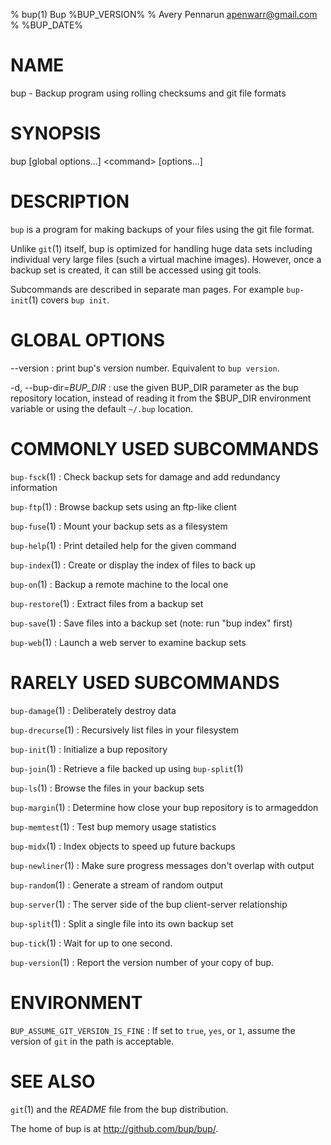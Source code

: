 % bup(1) Bup %BUP_VERSION%
% Avery Pennarun <apenwarr@gmail.com>
% %BUP_DATE%

# NAME

bup - Backup program using rolling checksums and git file formats

# SYNOPSIS

bup [global options...] \<command\> [options...]

# DESCRIPTION

`bup` is a program for making backups of your files using
the git file format.

Unlike `git`(1) itself, bup is
optimized for handling huge data sets including individual
very large files (such a virtual machine images).  However,
once a backup set is created, it can still be accessed
using git tools.

Subcommands are described in separate man pages.  For example
`bup-init`(1) covers `bup init`.

# GLOBAL OPTIONS

\--version
:   print bup's version number.  Equivalent to `bup version`.

-d, \--bup-dir=*BUP_DIR*
:   use the given BUP_DIR parameter as the bup repository
    location, instead of reading it from the $BUP_DIR
    environment variable or using the default `~/.bup`
    location.


# COMMONLY USED SUBCOMMANDS

`bup-fsck`(1)
:   Check backup sets for damage and add redundancy information

`bup-ftp`(1)
:   Browse backup sets using an ftp-like client

`bup-fuse`(1)
:   Mount your backup sets as a filesystem

`bup-help`(1)
:   Print detailed help for the given command

`bup-index`(1)
:   Create or display the index of files to back up

`bup-on`(1)
:   Backup a remote machine to the local one

`bup-restore`(1)
:   Extract files from a backup set

`bup-save`(1)
:   Save files into a backup set (note: run "bup index" first)

`bup-web`(1)
:   Launch a web server to examine backup sets


# RARELY USED SUBCOMMANDS

`bup-damage`(1)
:   Deliberately destroy data

`bup-drecurse`(1)
:   Recursively list files in your filesystem

`bup-init`(1)
:   Initialize a bup repository

`bup-join`(1)
:   Retrieve a file backed up using `bup-split`(1)

`bup-ls`(1)
:   Browse the files in your backup sets

`bup-margin`(1)
:   Determine how close your bup repository is to armageddon

`bup-memtest`(1)
:   Test bup memory usage statistics

`bup-midx`(1)
:   Index objects to speed up future backups

`bup-newliner`(1)
:   Make sure progress messages don't overlap with output

`bup-random`(1)
:   Generate a stream of random output

`bup-server`(1)
:   The server side of the bup client-server relationship

`bup-split`(1)
:   Split a single file into its own backup set

`bup-tick`(1)
:   Wait for up to one second.

`bup-version`(1)
:   Report the version number of your copy of bup.


# ENVIRONMENT

`BUP_ASSUME_GIT_VERSION_IS_FINE`
:   If set to `true`, `yes`, or `1`, assume the version of `git`
    in the path is acceptable.


# SEE ALSO

`git`(1) and the *README* file from the bup distribution.

The home of bup is at <http://github.com/bup/bup/>.
